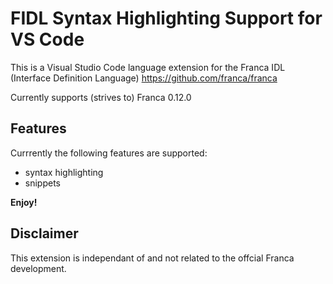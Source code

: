 # FIDL Syntax Highlighting Support for VS Code

This is a Visual Studio Code language extension for the Franca IDL (Interface Definition Language) https://github.com/franca/franca

Currently supports (strives to) Franca 0.12.0

## Features

Currrently the following features are supported:

-  syntax highlighting
-  snippets

**Enjoy!**

## Disclaimer

This extension is independant of and not related to the offcial Franca development.
